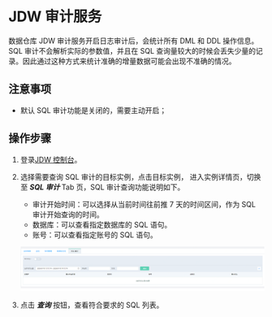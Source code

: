 
# JDW 审计服务
数据仓库 JDW 审计服务开启日志审计后，会统计所有 DML 和 DDL 操作信息。
SQL 审计不会解析实际的参数值，并且在 SQL 查询量较大的时候会丢失少量的记录。因此通过这种方式来统计准确的增量数据可能会出现不准确的情况。

## 注意事项
* 默认 SQL 审计功能是关闭的，需要主动开启；


## 操作步骤
1. 登录[JDW 控制台](https://jdw-console.jdcloud.com/list)。  
2. 选择需要查询 SQL 审计的目标实例，点击目标实例， 进入实例详情页，切换至 ***SQL 审计*** Tab 页，SQL 审计查询功能说明如下。  
    * 审计开始时间：可以选择从当前时间往前推 7 天的时间区间，作为 SQL 审计开始查询的时间。
    * 数据库：可以查看指定数据库的 SQL 语句。
    * 账号：可以查看指定账号的 SQL 语句。

    ![9](../../../image/RDS/JDW-SQL-Audit.png)

3. 点击 ***查询*** 按钮，查看符合要求的 SQL 列表。
